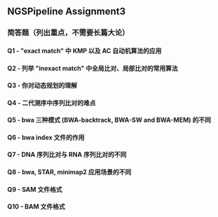 ## NGSPipeline Assignment3

### 简答题（列出重点，不需要长篇大论）

#### Q1 - "exact match" 中 KMP 以及 AC 自动机算法的应用

#### Q2 - 列举 "inexact match" 中全局比对、局部比对的常用算法

#### Q3 - 你对动态规划的理解

#### Q4 - 二代测序中序列比对的难点

#### Q5 - bwa 三种模式 (BWA-backtrack, BWA-SW and BWA-MEM) 的不同

#### Q6 - bwa index 文件的作用

#### Q7 - DNA 序列比对与 RNA 序列比对的不同

#### Q8 - bwa, STAR, minimap2 应用场景的不同

#### Q9 - SAM 文件格式

#### Q10 - BAM 文件格式
